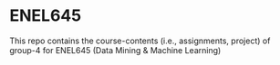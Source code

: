 # ENEL645
This repo contains the course-contents (i.e., assignments, project) of group-4 for ENEL645 (Data Mining & Machine Learning)
